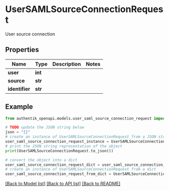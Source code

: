 # UserSAMLSourceConnectionRequest

User source connection

## Properties

Name | Type | Description | Notes
------------ | ------------- | ------------- | -------------
**user** | **int** |  | 
**source** | **str** |  | 
**identifier** | **str** |  | 

## Example

```python
from authentik_openapi.models.user_saml_source_connection_request import UserSAMLSourceConnectionRequest

# TODO update the JSON string below
json = "{}"
# create an instance of UserSAMLSourceConnectionRequest from a JSON string
user_saml_source_connection_request_instance = UserSAMLSourceConnectionRequest.from_json(json)
# print the JSON string representation of the object
print(UserSAMLSourceConnectionRequest.to_json())

# convert the object into a dict
user_saml_source_connection_request_dict = user_saml_source_connection_request_instance.to_dict()
# create an instance of UserSAMLSourceConnectionRequest from a dict
user_saml_source_connection_request_from_dict = UserSAMLSourceConnectionRequest.from_dict(user_saml_source_connection_request_dict)
```
[[Back to Model list]](../README.md#documentation-for-models) [[Back to API list]](../README.md#documentation-for-api-endpoints) [[Back to README]](../README.md)


